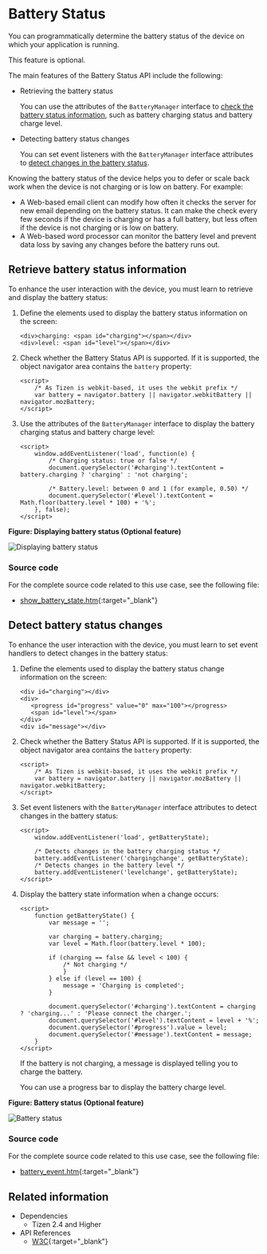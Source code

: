 # Battery Status

You can programmatically determine the battery status of the device on which your application is running.

This feature is optional.

The main features of the Battery Status API include the following:

- Retrieving the battery status   

  You can use the attributes of the `BatteryManager` interface to [check the battery status information](#retrieve-battery-status-information), such as battery charging status and battery charge level.

- Detecting battery status changes

  You can set event listeners with the `BatteryManager` interface attributes to [detect changes in the battery status](#detect-battery-status-changes).

Knowing the battery status of the device helps you to defer or scale back work when the device is not charging or is low on battery. For example:

- A Web-based email client can modify how often it checks the server for new email depending on the battery status. It can make the check every few seconds if the device is charging or has a full battery, but less often if the device is not charging or is low on battery.
- A Web-based word processor can monitor the battery level and prevent data loss by saving any changes before the battery runs out.

## Retrieve battery status information

To enhance the user interaction with the device, you must learn to retrieve and display the battery status:

1. Define the elements used to display the battery status information on the screen:

   ```
   <div>charging: <span id="charging"></span></div>
   <div>level: <span id="level"></span></div>
   ```

2. Check whether the Battery Status API is supported. If it is supported, the object navigator area contains the `battery` property:

   ```
   <script>
       /* As Tizen is webkit-based, it uses the webkit prefix */
       var battery = navigator.battery || navigator.webkitBattery || navigator.mozBattery;
   </script>
   ```

3. Use the attributes of the `BatteryManager` interface to display the battery charging status and battery charge level:

   ```
   <script>
       window.addEventListener('load', function(e) {
           /* Charging status: true or false */
           document.querySelector('#charging').textContent = battery.charging ? 'charging' : 'not charging';

           /* Battery.level: between 0 and 1 (for example, 0.50) */
           document.querySelector('#level').textContent = Math.floor(battery.level * 100) + '%';
       }, false);
   </script>
   ```

**Figure: Displaying battery status (Optional feature)**

![Displaying battery status](./media/charging_battery.png)

### Source code

For the complete source code related to this use case, see the following file:

- [show_battery_state.htm](http://download.tizen.org/misc/examples/w3c_html5/device/battery_status_api){:target="_blank"}

## Detect battery status changes

To enhance the user interaction with the device, you must learn to set event handlers to detect changes in the battery status:

1. Define the elements used to display the battery status change information on the screen:

   ```
   <div id="charging"></div>
   <div>
      <progress id="progress" value="0" max="100"></progress>
      <span id="level"></span>
   </div>
   <div id="message"></div>
   ```

2. Check whether the Battery Status API is supported. If it is supported, the object navigator area contains the `battery` property:

   ```
   <script>
       /* As Tizen is webkit-based, it uses the webkit prefix */
       var battery = navigator.battery || navigator.mozBattery || navigator.webkitBattery;
   </script>
   ```

3. Set event listeners with the `BatteryManager` interface attributes to detect changes in the battery status:

   ```
   <script>
       window.addEventListener('load', getBatteryState);

       /* Detects changes in the battery charging status */
       battery.addEventListener('chargingchange', getBatteryState);
       /* Detects changes in the battery level */
       battery.addEventListener('levelchange', getBatteryState);
   </script>
   ```

4. Display the battery state information when a change occurs:

   ```
   <script>
       function getBatteryState() {
           var message = '';

           var charging = battery.charging;
           var level = Math.floor(battery.level * 100);

           if (charging == false && level < 100) {
               /* Not charging */
               }
           } else if (level == 100) {
               message = 'Charging is completed';
           }

           document.querySelector('#charging').textContent = charging ? 'charging...' : 'Please connect the charger.';
           document.querySelector('#level').textContent = level + '%';
           document.querySelector('#progress').value = level;
           document.querySelector('#message').textContent = message;
       }
   </script>
   ```

   If the battery is not charging, a message is displayed telling you to charge the battery.

   You can use a progress bar to display the battery charge level.

**Figure: Battery status (Optional feature)**

![Battery status](./media/changing_batterystatus.png)

### Source code

For the complete source code related to this use case, see the following file:

- [battery_event.htm](http://download.tizen.org/misc/examples/w3c_html5/device/battery_status_api){:target="_blank"}

## Related information
* Dependencies
  - Tizen 2.4 and Higher
* API References
  - [W3C](https://www.w3.org/TR/battery-status/#the-batterymanager-interface){:target="_blank"}

